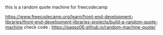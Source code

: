 this is a random quote machine for freecodecamp

https://www.freecodecamp.org/learn/front-end-development-libraries/front-end-development-libraries-projects/build-a-random-quote-machine 
check code : https://paqso06.github.io/random-machine-quote/
